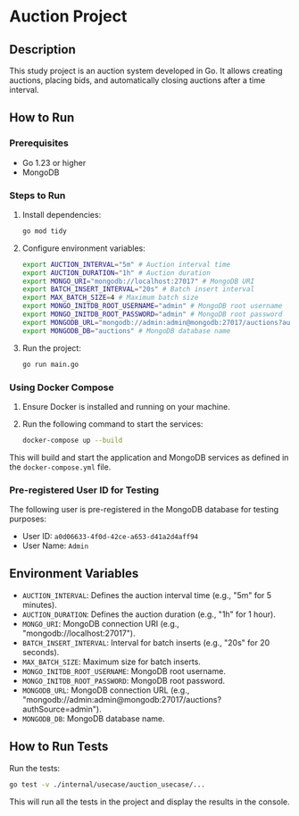 # Auction Project

## Description
This study project is an auction system developed in Go. It allows creating auctions, placing bids, and automatically closing auctions after a time interval.

## How to Run

### Prerequisites
- Go 1.23 or higher
- MongoDB

### Steps to Run

1. Install dependencies:
   ```sh
   go mod tidy
   ```

2. Configure environment variables:
   ```sh
   export AUCTION_INTERVAL="5m" # Auction interval time
   export AUCTION_DURATION="1h" # Auction duration
   export MONGO_URI="mongodb://localhost:27017" # MongoDB URI
   export BATCH_INSERT_INTERVAL="20s" # Batch insert interval
   export MAX_BATCH_SIZE=4 # Maximum batch size
   export MONGO_INITDB_ROOT_USERNAME="admin" # MongoDB root username
   export MONGO_INITDB_ROOT_PASSWORD="admin" # MongoDB root password
   export MONGODB_URL="mongodb://admin:admin@mongodb:27017/auctions?authSource=admin" # MongoDB URL
   export MONGODB_DB="auctions" # MongoDB database name
   ```

3. Run the project:
   ```sh
   go run main.go
   ```

### Using Docker Compose

1. Ensure Docker is installed and running on your machine.

2. Run the following command to start the services:
   ```sh
   docker-compose up --build
   ```

This will build and start the application and MongoDB services as defined in the `docker-compose.yml` file.

### Pre-registered User ID for Testing

The following user is pre-registered in the MongoDB database for testing purposes:
- User ID: `a0d06633-4f0d-42ce-a653-d41a2d4aff94`
- User Name: `Admin`

## Environment Variables

- `AUCTION_INTERVAL`: Defines the auction interval time (e.g., "5m" for 5 minutes).
- `AUCTION_DURATION`: Defines the auction duration (e.g., "1h" for 1 hour).
- `MONGO_URI`: MongoDB connection URI (e.g., "mongodb://localhost:27017").
- `BATCH_INSERT_INTERVAL`: Interval for batch inserts (e.g., "20s" for 20 seconds).
- `MAX_BATCH_SIZE`: Maximum size for batch inserts.
- `MONGO_INITDB_ROOT_USERNAME`: MongoDB root username.
- `MONGO_INITDB_ROOT_PASSWORD`: MongoDB root password.
- `MONGODB_URL`: MongoDB connection URL (e.g., "mongodb://admin:admin@mongodb:27017/auctions?authSource=admin").
- `MONGODB_DB`: MongoDB database name.

## How to Run Tests

Run the tests:
   ```sh
   go test -v ./internal/usecase/auction_usecase/...
   ```

This will run all the tests in the project and display the results in the console.